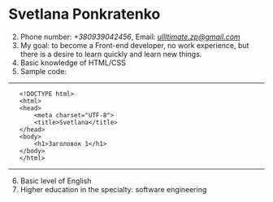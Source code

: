 # Svetlana Ponkratenko
2. Phone number: *+380939042456*, Email: *ullltimate.zp@gmail.com*
3. My goal: to become a Front-end developer, no work experience, but there is a desire to learn quickly and learn new things.
4. Basic knowledge of HTML/CSS
5. Sample code:

*** 

 ``` 
    <!DOCTYPE html>
    <html>
    <head>
	    <meta charset="UTF-8">
	    <title>Svetlana</title>
    </head>
    <body>
	    <h1>Заголовок 1</h1>
    </body>
    </html>
 ```
***

6. Basic level of English
7. Higher education in the specialty: software engineering